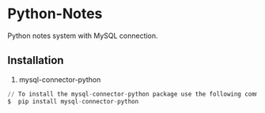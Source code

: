 # Python-Notes

Python notes system with MySQL connection.


## Installation
1. mysql-connector-python
```python
// To install the mysql-connector-python package use the following command:
$  pip install mysql-connector-python
